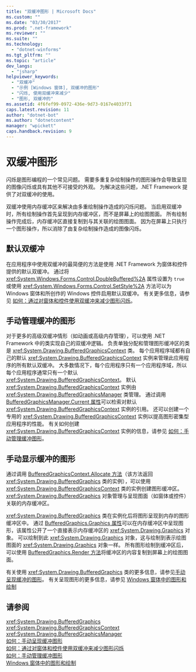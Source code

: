 ```yaml
---
title: "双缓冲图形 | Microsoft Docs"
ms.custom: ""
ms.date: "03/30/2017"
ms.prod: ".net-framework"
ms.reviewer: ""
ms.suite: ""
ms.technology: 
  - "dotnet-winforms"
ms.tgt_pltfrm: ""
ms.topic: "article"
dev_langs: 
  - "jsharp"
helpviewer_keywords: 
  - "双缓冲"
  - "示例 [Windows 窗体], 双缓冲的图形"
  - "闪烁, 使用双缓冲来减少"
  - "图形, 双缓冲的"
ms.assetid: 4f6fef99-0972-436e-9d73-0167e4033f71
caps.latest.revision: 11
author: "dotnet-bot"
ms.author: "dotnetcontent"
manager: "wpickett"
caps.handback.revision: 9
---
```

# 双缓冲图形
闪烁是图形编程的一个常见问题。  需要多重复杂绘制操作的图形操作会导致呈现的图像闪烁或具有其他不可接受的外观。  为解决这些问题，.NET Framework 提供了对双缓冲的使用。  
  
 双缓冲使用内存缓冲区来解决由多重绘制操作造成的闪烁问题。  当启用双缓冲时，所有绘制操作首先呈现到内存缓冲区，而不是屏幕上的绘图图面。  所有绘制操作完成后，内存缓冲区直接复制到与其关联的绘图图面。  因为在屏幕上只执行一个图形操作，所以消除了由复杂绘制操作造成的图像闪烁。  
  
## 默认双缓冲  
 在应用程序中使用双缓冲的最简便的方法是使用 .NET Framework 为窗体和控件提供的默认双缓冲。  通过将 <xref:System.Windows.Forms.Control.DoubleBuffered%2A> 属性设置为 `true` 或使用 <xref:System.Windows.Forms.Control.SetStyle%2A> 方法可以为 Windows 窗体和所创作的 Windows 控件启用默认双缓冲。  有关更多信息，请参见 [如何：通过对窗体和控件使用双缓冲来减少图形闪烁](../../../../docs/framework/winforms/advanced/how-to-reduce-graphics-flicker-with-double-buffering-for-forms-and-controls.md)。  
  
## 手动管理缓冲的图形  
 对于更多的高级双缓冲情形（如动画或高级内存管理），可以使用 .NET Framework 中的类实现自己的双缓冲逻辑。  负责单独分配和管理图形缓冲区的类是 <xref:System.Drawing.BufferedGraphicsContext> 类。  每个应用程序域都有自己的默认 <xref:System.Drawing.BufferedGraphicsContext> 实例来管理此应用程序的所有默认双缓冲。  大多数情况下，每个应用程序只有一个应用程序域，所以每个应用程序通常只有一个默认 <xref:System.Drawing.BufferedGraphicsContext>。  默认 <xref:System.Drawing.BufferedGraphicsContext> 实例由 <xref:System.Drawing.BufferedGraphicsManager> 类管理。  通过调用 [BufferedGraphicsManager.Current 属性](frlrfSystemDrawingBufferedGraphicsManagerClassCurrentTopic)可以检索对默认 <xref:System.Drawing.BufferedGraphicsContext> 实例的引用。  还可以创建一个专用的 <xref:System.Drawing.BufferedGraphicsContext> 实例以提高图形密集型应用程序的性能。  有关如何创建 <xref:System.Drawing.BufferedGraphicsContext> 实例的信息，请参见 [如何：手动管理缓冲图形](../../../../docs/framework/winforms/advanced/how-to-manually-manage-buffered-graphics.md)。  
  
## 手动显示缓冲的图形  
 通过调用 [BufferedGraphicsContext.Allocate 方法](frlrfSystemDrawingBufferedGraphicsContextClassAllocateTopic)（该方法返回 <xref:System.Drawing.BufferedGraphics> 类的实例），可以使用 <xref:System.Drawing.BufferedGraphicsContext> 类的实例创建图形缓冲区。  <xref:System.Drawing.BufferedGraphics> 对象管理与呈现图面（如窗体或控件）关联的内存缓冲区。  
  
 <xref:System.Drawing.BufferedGraphics> 类在实例化后将图形呈现到内存的图形缓冲区中。  通过 [BufferedGraphics.Graphics 属性](frlrfSystemDrawingBufferedGraphicsClassGraphicsTopic)可以在内存缓冲区中呈现图形，该属性公开了一个直接表示内存缓冲区的 <xref:System.Drawing.Graphics> 对象。  可以绘制到此 <xref:System.Drawing.Graphics> 对象，这与绘制到表示绘图图面的 <xref:System.Drawing.Graphics> 对象一样。  所有图形绘制到缓冲区后，可以使用 [BufferedGraphics.Render 方法](frlrfSystemDrawingBufferedGraphicsClassRenderTopic)将缓冲区的内容复制到屏幕上的绘图图面。  
  
 有关使用 <xref:System.Drawing.BufferedGraphics> 类的更多信息，请参见[手动呈现缓冲的图形](../../../../docs/framework/winforms/advanced/how-to-manually-render-buffered-graphics.md)。  有关呈现图形的更多信息，请参见 [Windows 窗体中的图形和绘制](../../../../docs/framework/winforms/advanced/graphics-and-drawing-in-windows-forms.md)  
  
## 请参阅  
 <xref:System.Drawing.BufferedGraphics>   
 <xref:System.Drawing.BufferedGraphicsContext>   
 <xref:System.Drawing.BufferedGraphicsManager>   
 [如何：手动呈现缓冲图形](../../../../docs/framework/winforms/advanced/how-to-manually-render-buffered-graphics.md)   
 [如何：通过对窗体和控件使用双缓冲来减少图形闪烁](../../../../docs/framework/winforms/advanced/how-to-reduce-graphics-flicker-with-double-buffering-for-forms-and-controls.md)   
 [如何：手动管理缓冲图形](../../../../docs/framework/winforms/advanced/how-to-manually-manage-buffered-graphics.md)   
 [Windows 窗体中的图形和绘制](../../../../docs/framework/winforms/advanced/graphics-and-drawing-in-windows-forms.md)